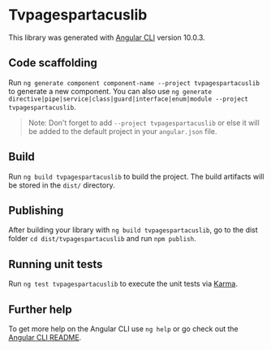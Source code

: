 # Tvpagespartacuslib

This library was generated with [Angular CLI](https://github.com/angular/angular-cli) version 10.0.3.

## Code scaffolding

Run `ng generate component component-name --project tvpagespartacuslib` to generate a new component. You can also use `ng generate directive|pipe|service|class|guard|interface|enum|module --project tvpagespartacuslib`.
> Note: Don't forget to add `--project tvpagespartacuslib` or else it will be added to the default project in your `angular.json` file. 

## Build

Run `ng build tvpagespartacuslib` to build the project. The build artifacts will be stored in the `dist/` directory.

## Publishing

After building your library with `ng build tvpagespartacuslib`, go to the dist folder `cd dist/tvpagespartacuslib` and run `npm publish`.

## Running unit tests

Run `ng test tvpagespartacuslib` to execute the unit tests via [Karma](https://karma-runner.github.io).

## Further help

To get more help on the Angular CLI use `ng help` or go check out the [Angular CLI README](https://github.com/angular/angular-cli/blob/master/README.md).
